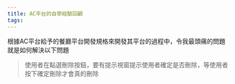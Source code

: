 ```yaml
---
title: AC平台的自學經驗回顧
tags:
---
```


根據AC平台給予的餐廳平台開發規格來開發其平台的過程中，令我最頭痛的問題就是如何解決以下問題

> 使用者在點選刪除按鈕，要有提示視窗提示使用者確定是否刪除，等使用者按下確定刪除才會真的刪除